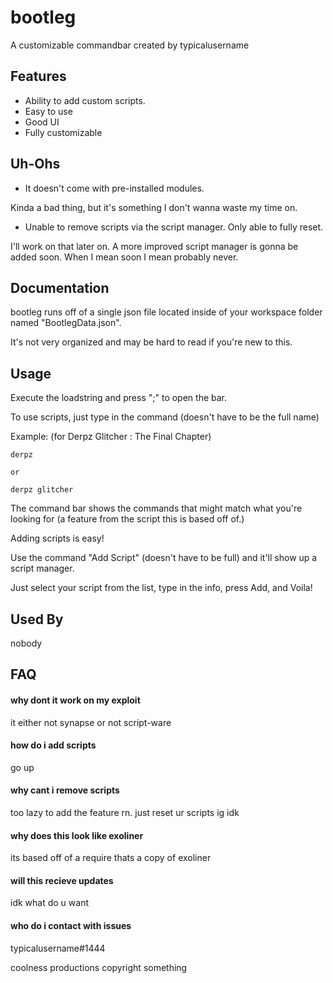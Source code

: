 
# bootleg

A customizable commandbar created by typicalusername

## Features

- Ability to add custom scripts.
- Easy to use
- Good UI
- Fully customizable


## Uh-Ohs
- It doesn't come with pre-installed modules.

Kinda a bad thing, but it's something I don't wanna waste my time on.

- Unable to remove scripts via the script manager. Only able to fully reset.

I'll work on that later on. A more improved script manager is gonna be added soon. When I mean soon I mean probably never.
## Documentation

bootleg runs off of a single json file located inside of your workspace folder named "BootlegData.json".

It's not very organized and may be hard to read if you're new to this.




## Usage

Execute the loadstring and press ";" to open the bar.

To use scripts, just type in the command (doesn't have to be the full name)

Example: (for Derpz Glitcher : The Final Chapter)
```
derpz

or

derpz glitcher
```

The command bar shows the commands that might match what you're looking for (a feature from the script this is based off of.)

Adding scripts is easy!

Use the command "Add Script" (doesn't have to be full) and it'll show up a script manager.

Just select your script from the list, type in the info, press Add, and Voila!




## Used By

nobody


## FAQ

#### why dont it work on my exploit

it either not synapse or not script-ware

#### how do i add scripts

go up

#### why cant i remove scripts

too lazy to add the feature rn. just reset ur scripts ig idk

#### why does this look like exoliner

its based off of a require thats a copy of exoliner

#### will this recieve updates

idk what do u want

#### who do i contact with issues

typicalusername#1444


coolness productions copyright something

